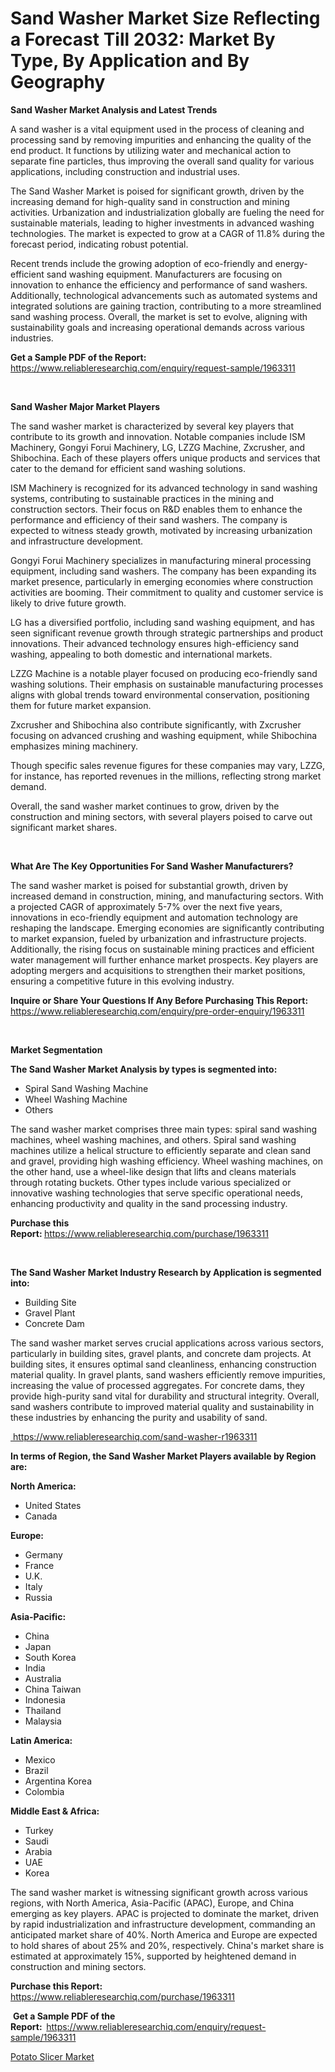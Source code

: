 <p><h1>Sand Washer Market Size Reflecting a Forecast Till 2032: Market By Type, By Application and By Geography</h1></p><p><strong>Sand Washer Market Analysis and Latest Trends</strong></p>
<p><p>A sand washer is a vital equipment used in the process of cleaning and processing sand by removing impurities and enhancing the quality of the end product. It functions by utilizing water and mechanical action to separate fine particles, thus improving the overall sand quality for various applications, including construction and industrial uses.</p><p>The Sand Washer Market is poised for significant growth, driven by the increasing demand for high-quality sand in construction and mining activities. Urbanization and industrialization globally are fueling the need for sustainable materials, leading to higher investments in advanced washing technologies. The market is expected to grow at a CAGR of 11.8% during the forecast period, indicating robust potential.</p><p>Recent trends include the growing adoption of eco-friendly and energy-efficient sand washing equipment. Manufacturers are focusing on innovation to enhance the efficiency and performance of sand washers. Additionally, technological advancements such as automated systems and integrated solutions are gaining traction, contributing to a more streamlined sand washing process. Overall, the market is set to evolve, aligning with sustainability goals and increasing operational demands across various industries.</p></p>
<p><strong>Get a Sample PDF of the Report:&nbsp;</strong> <a href="https://www.reliableresearchiq.com/enquiry/request-sample/1963311?utm_campaign=3066&utm_medium=2&utm_source=Github&utm_content=ia&utm_term=10042025&utm_id=sand-washer">https://www.reliableresearchiq.com/enquiry/request-sample/1963311</a></p>
<p>&nbsp;</p>
<p><strong>Sand Washer Major Market Players</strong></p>
<p><p>The sand washer market is characterized by several key players that contribute to its growth and innovation. Notable companies include ISM Machinery, Gongyi Forui Machinery, LG, LZZG Machine, Zxcrusher, and Shibochina. Each of these players offers unique products and services that cater to the demand for efficient sand washing solutions.</p><p>ISM Machinery is recognized for its advanced technology in sand washing systems, contributing to sustainable practices in the mining and construction sectors. Their focus on R&D enables them to enhance the performance and efficiency of their sand washers. The company is expected to witness steady growth, motivated by increasing urbanization and infrastructure development.</p><p>Gongyi Forui Machinery specializes in manufacturing mineral processing equipment, including sand washers. The company has been expanding its market presence, particularly in emerging economies where construction activities are booming. Their commitment to quality and customer service is likely to drive future growth.</p><p>LG has a diversified portfolio, including sand washing equipment, and has seen significant revenue growth through strategic partnerships and product innovations. Their advanced technology ensures high-efficiency sand washing, appealing to both domestic and international markets.</p><p>LZZG Machine is a notable player focused on producing eco-friendly sand washing solutions. Their emphasis on sustainable manufacturing processes aligns with global trends toward environmental conservation, positioning them for future market expansion.</p><p>Zxcrusher and Shibochina also contribute significantly, with Zxcrusher focusing on advanced crushing and washing equipment, while Shibochina emphasizes mining machinery. </p><p>Though specific sales revenue figures for these companies may vary, LZZG, for instance, has reported revenues in the millions, reflecting strong market demand.</p><p>Overall, the sand washer market continues to grow, driven by the construction and mining sectors, with several players poised to carve out significant market shares.</p></p>
<p>&nbsp;</p>
<p><strong>What Are The Key Opportunities For Sand Washer Manufacturers?</strong></p>
<p><p>The sand washer market is poised for substantial growth, driven by increased demand in construction, mining, and manufacturing sectors. With a projected CAGR of approximately 5-7% over the next five years, innovations in eco-friendly equipment and automation technology are reshaping the landscape. Emerging economies are significantly contributing to market expansion, fueled by urbanization and infrastructure projects. Additionally, the rising focus on sustainable mining practices and efficient water management will further enhance market prospects. Key players are adopting mergers and acquisitions to strengthen their market positions, ensuring a competitive future in this evolving industry.</p></p>
<p><strong>Inquire or Share Your Questions If Any Before Purchasing This Report:</strong> <a href="https://www.reliableresearchiq.com/enquiry/pre-order-enquiry/1963311?utm_campaign=3066&utm_medium=2&utm_source=Github&utm_content=ia&utm_term=10042025&utm_id=sand-washer">https://www.reliableresearchiq.com/enquiry/pre-order-enquiry/1963311</a></p>
<p>&nbsp;</p>
<p><strong>Market Segmentation</strong></p>
<p><strong>The Sand Washer Market Analysis by types is segmented into:</strong></p>
<p><ul><li>Spiral Sand Washing Machine</li><li>Wheel Washing Machine</li><li>Others</li></ul></p>
<p><p>The sand washer market comprises three main types: spiral sand washing machines, wheel washing machines, and others. Spiral sand washing machines utilize a helical structure to efficiently separate and clean sand and gravel, providing high washing efficiency. Wheel washing machines, on the other hand, use a wheel-like design that lifts and cleans materials through rotating buckets. Other types include various specialized or innovative washing technologies that serve specific operational needs, enhancing productivity and quality in the sand processing industry.</p></p>
<p><strong>Purchase this Report:&nbsp;</strong><a href="https://www.reliableresearchiq.com/purchase/1963311?utm_campaign=3066&utm_medium=2&utm_source=Github&utm_content=ia&utm_term=10042025&utm_id=sand-washer">https://www.reliableresearchiq.com/purchase/1963311</a></p>
<p>&nbsp;</p>
<p><strong>The Sand Washer Market Industry Research by Application is segmented into:</strong></p>
<p><ul><li>Building Site</li><li>Gravel Plant</li><li>Concrete Dam</li></ul></p>
<p><p>The sand washer market serves crucial applications across various sectors, particularly in building sites, gravel plants, and concrete dam projects. At building sites, it ensures optimal sand cleanliness, enhancing construction material quality. In gravel plants, sand washers efficiently remove impurities, increasing the value of processed aggregates. For concrete dams, they provide high-purity sand vital for durability and structural integrity. Overall, sand washers contribute to improved material quality and sustainability in these industries by enhancing the purity and usability of sand.</p></p>
<p><a href="https://www.reliableresearchiq.com/sand-washer-r1963311?utm_campaign=3066&utm_medium=2&utm_source=Github&utm_content=ia&utm_term=10042025&utm_id=sand-washer">&nbsp;https://www.reliableresearchiq.com/sand-washer-r1963311</a></p>
<p><strong>In terms of Region, the Sand Washer Market Players available by Region are:</strong></p>
<p>
    <p> <strong> North America: </strong>
        <ul>
            <li>United States</li>
            <li>Canada</li>
        </ul>
        </p> 
    <p> <strong> Europe: </strong>
        <ul>
            <li>Germany</li>
            <li>France</li>
            <li>U.K.</li>
            <li>Italy</li>
            <li>Russia</li>
        </ul>
        </p> 
    <p> <strong> Asia-Pacific: </strong>
        <ul>
            <li>China</li>
            <li>Japan</li>
            <li>South Korea</li>
            <li>India</li>
            <li>Australia</li>
            <li>China Taiwan</li>
            <li>Indonesia</li>
            <li>Thailand</li>
            <li>Malaysia</li>
        </ul>
        </p> 
    <p> <strong> Latin America: </strong>
        <ul>
            <li>Mexico</li>
            <li>Brazil</li>
            <li>Argentina Korea</li>
            <li>Colombia</li>
        </ul>
        </p> 
    <p> <strong> Middle East & Africa: </strong>
        <ul>
            <li>Turkey</li>
            <li>Saudi</li>
            <li>Arabia</li>
            <li>UAE</li>
            <li>Korea</li>
        </ul>
    </p>
    </p>
<p><p>The sand washer market is witnessing significant growth across various regions, with North America, Asia-Pacific (APAC), Europe, and China emerging as key players. APAC is projected to dominate the market, driven by rapid industrialization and infrastructure development, commanding an anticipated market share of 40%. North America and Europe are expected to hold shares of about 25% and 20%, respectively. China's market share is estimated at approximately 15%, supported by heightened demand in construction and mining sectors.</p></p>
<p><strong>Purchase this Report: </strong><a href="https://www.reliableresearchiq.com/purchase/1963311?utm_campaign=3066&utm_medium=2&utm_source=Github&utm_content=ia&utm_term=10042025&utm_id=sand-washer">https://www.reliableresearchiq.com/purchase/1963311</a></p>
<p>&nbsp;<strong>Get a Sample PDF of the Report:&nbsp;&nbsp;</strong><a href="https://www.reliableresearchiq.com/enquiry/request-sample/1963311?utm_campaign=3066&utm_medium=2&utm_source=Github&utm_content=ia&utm_term=10042025&utm_id=sand-washer">https://www.reliableresearchiq.com/enquiry/request-sample/1963311</a></p>
<p><strong></strong></p>
<p><p><a href="https://github.com/saribuissawi/Market-Research-Report-List-1/blob/main/potato-slicer-market.md?utm_campaign=3066&utm_medium=2&utm_source=Github&utm_content=ia&utm_term=10042025&utm_id=sand-washer">Potato Slicer Market</a></p></p>
